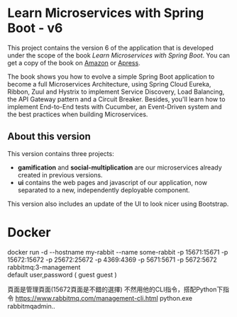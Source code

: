 # Learn Microservices with Spring Boot - v6

This project contains the version 6 of the application that is developed under the scope of the book *Learn Microservices with Spring Boot*. You can get a copy of the book on [Amazon](http://amzn.to/2FSB2ME) or [Apress](http://www.apress.com/book/9781484231647).

The book shows you how to evolve a simple Spring Boot application to become a full Microservices Architecture, using Spring Cloud Eureka, Ribbon, Zuul and Hystrix to implement Service Discovery, Load Balancing, the API Gateway pattern and a Circuit Breaker. Besides, you'll learn how to implement End-to-End tests with Cucumber, an Event-Driven system and the best practices when building Microservices.

## About this version

This version contains three projects: 
* **gamification** and **social-multiplication** are our microservices already created in previous versions. 
* **ui** contains the web pages and javascript of our application, now separated to a new, independently deployable component.

This version also includes an update of the UI to look nicer using Bootstrap.


# Docker
docker run -d --hostname my-rabbit --name some-rabbit -p 15671:15671 -p 15672:15672  -p 25672:25672   -p 4369:4369  -p 5671:5671 -p 5672:5672   rabbitmq:3-management
<br/>
default user,password ( guest guest  )

頁面是管理頁面(15672頁面是不錯的選擇)
不然用他的CLI指令，搭配Python下指令
https://www.rabbitmq.com/management-cli.html
python.exe rabbitmqadmin..
